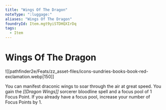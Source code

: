 ```yaml
---
title: "Wings Of The Dragon"
noteType: ":luggage:"
aliases: "Wings Of The Dragon"
foundryId: Item.mgt9yiSTDHQXIrDq
tags:
  - Item
---
```


# Wings Of The Dragon
![[pathfinder2e/Feats/zz_asset-files/icons-sundries-books-book-red-exclamation.webp|150]]

You can manifest draconic wings to soar through the air at great speed. You gain the _[[Dragon Wings]]_ sorcerer bloodline spell and a focus pool of 1 Focus Point. If you already have a focus pool, increase your number of Focus Points by 1.
